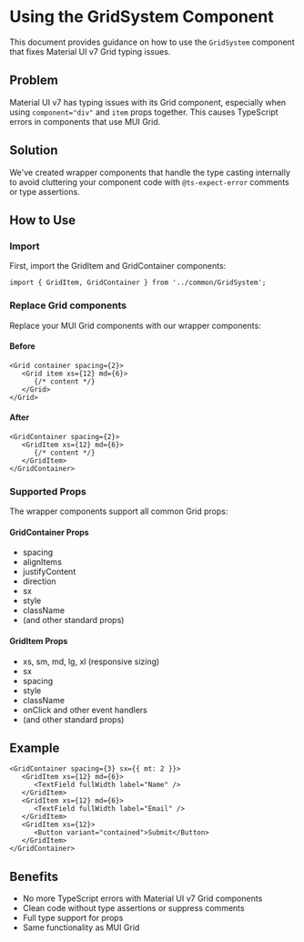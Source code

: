# Using the GridSystem Component

This document provides guidance on how to use the `GridSystem` component that fixes Material UI v7 Grid typing issues.

## Problem

Material UI v7 has typing issues with its Grid component, especially when using `component="div"` and `item` props together. This causes TypeScript errors in components that use MUI Grid.

## Solution

We've created wrapper components that handle the type casting internally to avoid cluttering your component code with `@ts-expect-error` comments or type assertions.

## How to Use

### Import

First, import the GridItem and GridContainer components:

```tsx
import { GridItem, GridContainer } from '../common/GridSystem';
```

### Replace Grid components

Replace your MUI Grid components with our wrapper components:

#### Before

```tsx
<Grid container spacing={2}>
   <Grid item xs={12} md={6}>
      {/* content */}
   </Grid>
</Grid>
```

#### After

```tsx
<GridContainer spacing={2}>
   <GridItem xs={12} md={6}>
      {/* content */}
   </GridItem>
</GridContainer>
```

### Supported Props

The wrapper components support all common Grid props:

#### GridContainer Props

- spacing
- alignItems
- justifyContent
- direction
- sx
- style
- className
- (and other standard props)

#### GridItem Props

- xs, sm, md, lg, xl (responsive sizing)
- sx
- spacing
- style
- className
- onClick and other event handlers
- (and other standard props)

## Example

```tsx
<GridContainer spacing={3} sx={{ mt: 2 }}>
   <GridItem xs={12} md={6}>
      <TextField fullWidth label="Name" />
   </GridItem>
   <GridItem xs={12} md={6}>
      <TextField fullWidth label="Email" />
   </GridItem>
   <GridItem xs={12}>
      <Button variant="contained">Submit</Button>
   </GridItem>
</GridContainer>
```

## Benefits

- No more TypeScript errors with Material UI v7 Grid components
- Clean code without type assertions or suppress comments
- Full type support for props
- Same functionality as MUI Grid
